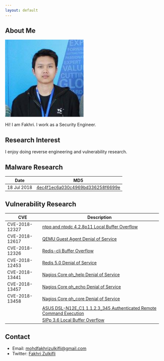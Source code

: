 ```yaml
---
layout: default
---
```


## About Me

<img class="profile-picture" src="profile.png">

Hi! I am Fakhri. I work as a Security Engineer.

## Research Interest

I enjoy doing reverse engineering and vulnerability research.

## Malware Research

Date | MD5
---- | ----
18 Jul 2018 | [4ec4f1ec6a030c4969bd336258f6699e](4ec4f1ec6a030c4969bd336258f6699e.md)

## Vulnerability Research

CVE | Description
-----|--------
CVE-2018-12327 | [ntpq and ntpdc 4.2.8p11 Local Buffer Overflow](CVE-2018-12327.md)
CVE-2018-12617 | [QEMU Guest Agent Denial of Service](CVE-2018-12617.md)
CVE-2018-12326 | [Redis-cli Buffer Overflow](CVE-2018-12326.md)
CVE-2018-12453 | [Redis 5.0 Denial of Service](CVE-2018-12453.md)
CVE-2018-13441 | [Nagios Core qh_help Denial of Service](CVE-2018-13441.md)
CVE-2018-13457 | [Nagios Core qh_echo Denial of Service](CVE-2018-13457.md)
CVE-2018-13458 | [Nagios Core qh_core Denial of Service](CVE-2018-13458.md)
               | [ASUS DSL-N12E_C1 1.1.2.3_345 Authenticated Remote Command Execution](dsl_n12e.md)
               | [SIPp 3.6 Local Buffer Overflow](sipp_3.6.md)


## Contact

* Email: [mohdfakhrizulkifli@gmail.com](mailto:mohdfakhrizulkifli@gmail.com)
* Twitter: [Fakhri Zulkifli](https://twitter.com/d0lph1n98)

